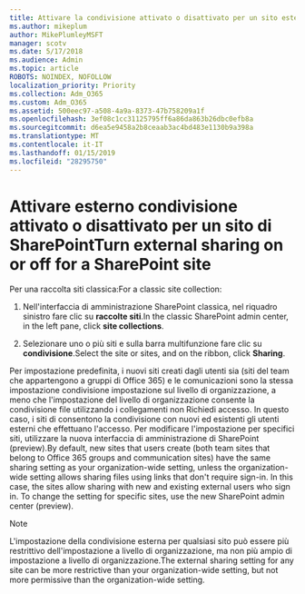 ```yaml
---
title: Attivare la condivisione attivato o disattivato per un sito esterno
ms.author: mikeplum
author: MikePlumleyMSFT
manager: scotv
ms.date: 5/17/2018
ms.audience: Admin
ms.topic: article
ROBOTS: NOINDEX, NOFOLLOW
localization_priority: Priority
ms.collection: Adm_O365
ms.custom: Adm_O365
ms.assetid: 500eec97-a508-4a9a-8373-47b758209a1f
ms.openlocfilehash: 3ef08c1cc31125795ff6a86da863b26dbc0efb8a
ms.sourcegitcommit: d6ea5e9458a2b8ceaab3ac4bd483e1130b9a398a
ms.translationtype: MT
ms.contentlocale: it-IT
ms.lasthandoff: 01/15/2019
ms.locfileid: "28295750"
---
```

# <a name="turn-external-sharing-on-or-off-for-a-sharepoint-site"></a><span data-ttu-id="99b76-102">Attivare esterno condivisione attivato o disattivato per un sito di SharePoint</span><span class="sxs-lookup"><span data-stu-id="99b76-102">Turn external sharing on or off for a SharePoint site</span></span>

<span data-ttu-id="99b76-103">Per una raccolta siti classica:</span><span class="sxs-lookup"><span data-stu-id="99b76-103">For a classic site collection:</span></span>
  
1. <span data-ttu-id="99b76-104">Nell'interfaccia di amministrazione SharePoint classica, nel riquadro sinistro fare clic su **raccolte siti**.</span><span class="sxs-lookup"><span data-stu-id="99b76-104">In the classic SharePoint admin center, in the left pane, click **site collections**.</span></span>
    
2. <span data-ttu-id="99b76-105">Selezionare uno o più siti e sulla barra multifunzione fare clic su **condivisione**.</span><span class="sxs-lookup"><span data-stu-id="99b76-105">Select the site or sites, and on the ribbon, click **Sharing**.</span></span>
    
<span data-ttu-id="99b76-p101">Per impostazione predefinita, i nuovi siti creati dagli utenti sia (siti del team che appartengono a gruppi di Office 365) e le comunicazioni sono la stessa impostazione condivisione impostazione sul livello di organizzazione, a meno che l'impostazione del livello di organizzazione consente la condivisione file utilizzando i collegamenti non Richiedi accesso. In questo caso, i siti di consentono la condivisione con nuovi ed esistenti gli utenti esterni che effettuano l'accesso. Per modificare l'impostazione per specifici siti, utilizzare la nuova interfaccia di amministrazione di SharePoint (preview).</span><span class="sxs-lookup"><span data-stu-id="99b76-p101">By default, new sites that users create (both team sites that belong to Office 365 groups and communication sites) have the same sharing setting as your organization-wide setting, unless the organization-wide setting allows sharing files using links that don't require sign-in. In this case, the sites allow sharing with new and existing external users who sign in. To change the setting for specific sites, use the new SharePoint admin center (preview).</span></span>
  
> [!NOTE]
> <span data-ttu-id="99b76-109">L'impostazione della condivisione esterna per qualsiasi sito può essere più restrittivo dell'impostazione a livello di organizzazione, ma non più ampio di impostazione a livello di organizzazione.</span><span class="sxs-lookup"><span data-stu-id="99b76-109">The external sharing setting for any site can be more restrictive than your organization-wide setting, but not more permissive than the organization-wide setting.</span></span> 
  


